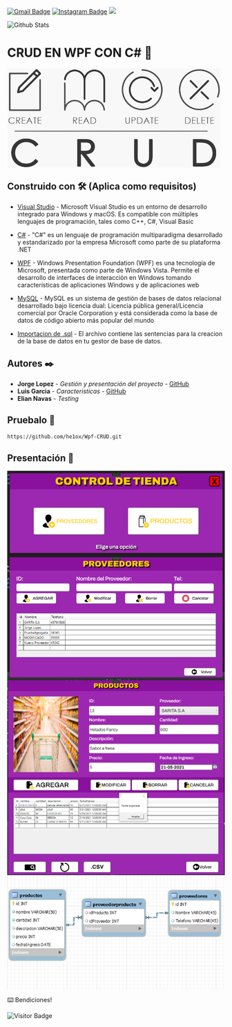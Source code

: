 [![Gmail Badge](https://img.shields.io/badge/-jlopezg112@miumg.edu.gt-c14438?style=flat-square&logo=Gmail&logoColor=white&link=mailto:jlopezg112@miumg.edu.gt)](mailto:jlopezg112@miumg.edu.gt) 
[![Instagram Badge](https://img.shields.io/badge/-jorge__ig__-purple?style=flat-square&logo=instagram&logoColor=white&link=https://instagram.com/jorge__ig__/)](https://instagram.com/jorge__ig__/)
<img src="https://raw.githubusercontent.com/aemmadi/aemmadi/master/wave.gif" width="30px">

![Github Stats](https://github-readme-stats.vercel.app/api?username=he1ox&count_private=true&show_icons=true&include_all_commits=true)


# CRUD EN WPF CON C# 🚀
 
<img align="center" src="https://github.com/he1ox/Wpf-CRUD/blob/main/presentation-github/portada.png" alt="portada" >




## Construido con 🛠️ (Aplica como requisitos)
* [Visual Studio](https://visualstudio.microsoft.com/es/) - Microsoft Visual Studio es un entorno de desarrollo integrado para Windows y macOS. Es compatible con múltiples lenguajes de programación, tales como C++, C#, Visual Basic


* [C#](https://docs.microsoft.com/en-us/dotnet/csharp/) - "C#" es un lenguaje de programación multiparadigma desarrollado y estandarizado por la empresa Microsoft como parte de su plataforma .NET


* [WPF](https://es.wikipedia.org/wiki/Windows_Presentation_Foundation#:~:text=Windows%20Presentation%20Foundation%20(WPF)%20es,Windows%20y%20de%20aplicaciones%20web.) - Windows Presentation Foundation (WPF) es una tecnología de Microsoft, presentada como parte de Windows Vista. Permite el desarrollo de interfaces de interacción en Windows tomando características de aplicaciones Windows y de aplicaciones web

* [MySQL](https://www.mysql.com/) - MySQL es un sistema de gestión de bases de datos relacional desarrollado bajo licencia dual: Licencia pública general/Licencia comercial por Oracle Corporation y está considerada como la base de datos de código abierto más popular del mundo

* [Importacion de .sql](https://github.com/he1ox/Wpf-CRUD/blob/main/bd-import/InfoDATABASE.sql) - El archivo contiene las sentencias para la creacion de la base de datos en tu gestor de base de datos.

## Autores ✒️

* **Jorge Lopez** - *Gestión y presentación del proyecto* - [GitHub](https://github.com/he1ox)
* **Luis Garcia** - *Caracteristicas* - [GitHub](https://github.com/LuisG852)
* **Elian Navas** - *Testing* 

## Pruebalo 🔧
```
https://github.com/he1ox/Wpf-CRUD.git
```

## Presentación 🚀
<img align="center" src="https://github.com/he1ox/Wpf-CRUD/blob/main/presentation-github/captura2.png" alt="img" />
<img align="center" src="https://github.com/he1ox/Wpf-CRUD/blob/main/presentation-github/captura3.png" alt="img1" />
<img align="center" src="https://github.com/he1ox/Wpf-CRUD/blob/main/presentation-github/captura1.png" alt="img1" />
<img align="center" src="https://github.com/he1ox/Wpf-CRUD/blob/main/presentation-github/captura4.png" alt="bd" />


⌨️  Bendiciones!

![Visitor Badge](https://visitor-badge.laobi.icu/badge?page_id=he1ox.Wpf-CRUD)
